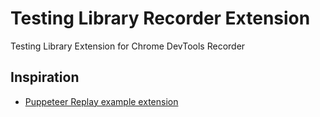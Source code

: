 # Testing Library Recorder Extension

Testing Library Extension for Chrome DevTools Recorder

## Inspiration

- [Puppeteer Replay example extension](https://github.com/puppeteer/replay/tree/main/examples/chrome-extension)
